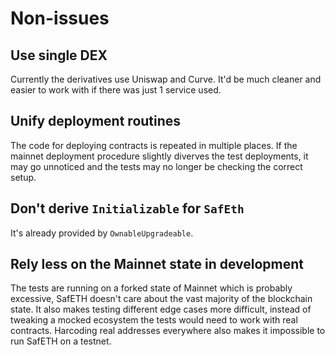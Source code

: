 # Non-issues

## Use single DEX

Currently the derivatives use Uniswap and Curve. It'd be much cleaner and easier to work with if there was just 1 service used.

## Unify deployment routines

The code for deploying contracts is repeated in multiple places. If the mainnet deployment procedure slightly diverves the test deployments, it may go unnoticed and the tests may no longer be checking the correct setup.

## Don't derive `Initializable` for `SafEth`

It's already provided by `OwnableUpgradeable`.

## Rely less on the Mainnet state in development

The tests are running on a forked state of Mainnet which is probably excessive, SafETH doesn't care about the vast majority of the blockchain state. It also makes testing different edge cases more difficult, instead of tweaking a mocked ecosystem the tests would need to work with real contracts. Harcoding real addresses everywhere also makes it impossible to run SafETH on a testnet.